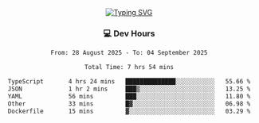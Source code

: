 
<div align="center">
  <a href="https://git.io/typing-svg"><img src="https://readme-typing-svg.demolab.com?font=Fira+Code&size=30&pause=1000&color=33F7F5&center=true&vCenter=true&width=435&lines=Hi+there+%F0%9F%91%8B+I+am+AirboZH+;Welcome+to+my+Github" alt="Typing SVG" /></a>

<h3>💻 Dev Hours</h3>
<!--START_SECTION:waka-->

```txt
From: 28 August 2025 - To: 04 September 2025

Total Time: 7 hrs 54 mins

TypeScript       4 hrs 24 mins   ██████████████░░░░░░░░░░░   55.66 %
JSON             1 hr 2 mins     ███▒░░░░░░░░░░░░░░░░░░░░░   13.25 %
YAML             56 mins         ███░░░░░░░░░░░░░░░░░░░░░░   11.80 %
Other            33 mins         █▓░░░░░░░░░░░░░░░░░░░░░░░   06.98 %
Dockerfile       15 mins         ▓░░░░░░░░░░░░░░░░░░░░░░░░   03.29 %
```

<!--END_SECTION:waka-->
</div>  
